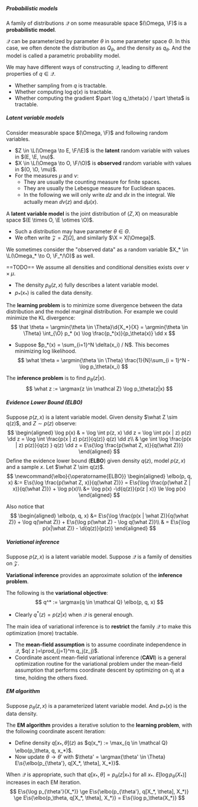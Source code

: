 ##### Probabilistic models

A family of distributions $\mathcal Q$ on some measurable space $(\Omega, \F)$ is a **probabilistic model**.

$\mathcal Q$ can be parameterized by parameter $\theta$ in some parameter space $\Theta$. In this case, we often denote the distribution as $Q_\theta$, and the density as $q_\theta$. And the model is called a parametric probability model.

We may have different ways of constructing $\mathcal Q$, leading to different properties of $q \in \mathcal Q$.

- Whether sampling from $q$ is tractable.
- Whether computing $\log q(x)$ is tractable.
- Whether computing the gradient $\part \log q_\theta(x) / \part \theta$ is tractable.

##### Latent variable models

Consider measurable space $(\Omega, \F)$ and following random variables.

- $Z \in \L(\Omega \to E, \F/\E)$ is the **latent** random variable with values in $(E, \E, \nu)$.
- $X \in \L(\Omega \to O, \F/\O)$ is **observed** random variable with values in $(O, \O, \mu)$.
- For the measures $\mu$ and $\nu$:
  - They are usually the counting measure for finite spaces.
  - They are usually the Lebesgue measure for Euclidean spaces.
  - In the following we will only write $\dd z$ and $\dd x$ in the integral. We actually mean $\dd \nu(z)$ and $\dd \mu(x)$.

A **latent variable model** is the joint distribution of $(Z, X)$ on measurable space $(E \times O, \E \otimes \O)$.

- Such a distribution may have parameter $\theta \in \Theta$.
- We often write $\mathcal Z = Z[\Omega]$, and similarly $\X = X[\Omega]$.

We sometimes consider the "observed data" as a random variable $X_* \in \L(\Omega_* \to O, \F_*/\O)$ as well.

==TODO== We assume all densities and conditional densities exists over $\nu \times \mu$.

- The density $p_\theta(z, x)$ fully describes a latent variable model.
- $p_*(x_*)$ is called the data density.

The **learning problem** is to minimize some divergence between the data distribution and the model marginal distribution. For example we could minimize the KL divergence:
$$
\hat \theta = \argmin{\theta \in \Theta}\d{X_*}{X} = \argmin{\theta \in \Theta} \int_{\O} p_* (x) \log \frac{p_*(x)}{p_\theta(x)} \dd x
$$

- Suppose $p_*(x) = \sum_{i=1}^N \delta(x_i) / N$. This becomes minimizing log likelihood.
  $$
  \what \theta = \argmin{\theta \in \Theta} \frac{1}{N}\sum_{i = 1}^N -\log p_\theta(x_i)
  $$

The **inference problem** is to find $p_\theta(z | x)$.
$$
\what z := \argmax{z \in \mathcal Z} \log p_\theta(z|x)
$$

##### Evidence Lower Bound (ELBO)

Suppose $p(z, x)$ is a latent variable model. Given density $\what Z \sim q(z)$, and $Z \sim p(z)$ observe:
$$
\begin{aligned}
\log p(x) & = \log \int p(z, x) \dd z = \log \int p(x | z) p(z) \dd z = \log \int \frac{p(x | z) p(z)}{q(z)} q(z) \dd z\\
& \ge \int \log \frac{p(x | z) p(z)}{q(z) } q(z) \dd z = E\s{\log \frac{p(\what Z, x)}{q(\what Z)}}
\end{aligned}
$$
Define the evidence lower bound (**ELBO**) given density $q(z)$, model $p(z, x)$ and a sample $x$. Let $\what Z \sim q(z)$.
$$
\newcommand{\elbo}{\operatorname{ELBO}}
\begin{aligned}
\elbo(p, q, x) &:= E\s{\log \frac{p(\what Z, x)}{q(\what Z)}} = E\s{\log \frac{p(\what Z | x)}{q(\what Z)}} + \log p(x)\\
&= \log p(x) -\d{q(z)}{p(z | x)} \le \log p(x)
\end{aligned}
$$

Also notice that
$$
\begin{aligned}
\elbo(p, q, x) &= E\s{\log \frac{p(x | \what Z)}{q(\what Z)} + \log q(\what Z)} + E\s{\log p(\what Z) - \log q(\what Z)}\\
& = E\s{\log p(x|\what Z)} - \d{q(z)}{p(z)}
\end{aligned}
$$

##### Variational inference

Suppose $p(z, x)$ is a latent variable model. Suppose $\mathcal Q$ is a family of densities on $\mathcal Z$.

**Variational inference** provides an approximate solution of the **inference problem**.

The following is the **variational objective**:
$$
q^* := \argmax{q \in \mathcal Q} \elbo(p, q, x)
$$

- Clearly $q^*(z) = p(z | x)$ when $\mathcal Q$ is general enough.

The main idea of variational inference is to **restrict** the family $\mathcal Q$ to make this optimization (more) tractable.

- The **mean-field assumption** is to assume coordinate independence in $\mathcal Q$, $q( z )=\prod_{j=1}^m q_j(z_j)$.
- Coordinate ascent mean-field variational inference (**CAVI**) is a general optimization routine for the variational problem under the mean-field assumption that performs coordinate descent by optimizing on $q_j$ at a time, holding the others fixed.


##### EM algorithm

Suppose $p_\theta(z, x)$ is a parameterized latent variable model. And $p_*(x)$ is the data density.

The **EM algorithm** provides a iterative solution to the **learning problem**, with the following coordinate ascent iteration:

- Define density $q[x_*, \theta](z)$ as $q(x_*) := \max_{q \in \mathcal Q} \elbo(p_\theta, q, x_*)$.
- Now update $\theta \to \theta'$ with $\theta' = \argmax{\theta' \in \Theta} E\s{\elbo(p_{\theta'}, q[X_*, \theta], X_*)}$.

When $\mathcal Q$ is appropriate, such that $q[x_*, \theta] =p_\theta(z|x_*)$ for all $x_*$. $E[\log p_\theta(X_*)]$ increases in each EM iteration.
$$
E\s{\log p_{\theta'}(X_*)} \ge E\s{\elbo(p_{\theta'}, q[X_*, \theta], X_*)} \ge E\s{\elbo(p_\theta, q[X_*, \theta], X_*)} = E\s{\log p_\theta(X_*)}
$$

